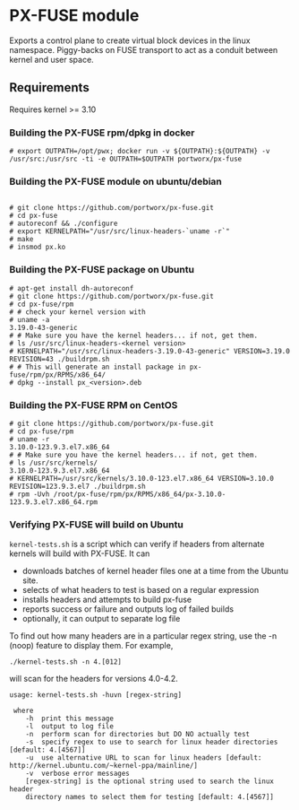 # PX-FUSE module
Exports a control plane to create virtual block devices in the linux namespace. Piggy-backs on FUSE transport to act as a conduit between kernel and user space. 

## Requirements
Requires kernel >= 3.10

### Building the PX-FUSE rpm/dpkg in docker

```
# export OUTPATH=/opt/pwx; docker run -v ${OUTPATH}:${OUTPATH} -v /usr/src:/usr/src -ti -e OUTPATH=$OUTPATH portworx/px-fuse
```

### Building the PX-FUSE module on ubuntu/debian

```

# git clone https://github.com/portworx/px-fuse.git
# cd px-fuse
# autoreconf && ./configure
# export KERNELPATH="/usr/src/linux-headers-`uname -r`"
# make 
# insmod px.ko

```

### Building the PX-FUSE package on Ubuntu
```
# apt-get install dh-autoreconf
# git clone https://github.com/portworx/px-fuse.git
# cd px-fuse/rpm
# # check your kernel version with 
# uname -a
3.19.0-43-generic
# # Make sure you have the kernel headers... if not, get them.
# ls /usr/src/linux-headers-<kernel version>
# KERNELPATH="/usr/src/linux-headers-3.19.0-43-generic" VERSION=3.19.0 REVISION=43 ./buildrpm.sh
# # This will generate an install package in px-fuse/rpm/px/RPMS/x86_64/
# dpkg --install px_<version>.deb
```

### Building the PX-FUSE RPM on CentOS
```
# git clone https://github.com/portworx/px-fuse.git
# cd px-fuse/rpm
# uname -r
3.10.0-123.9.3.el7.x86_64
# # Make sure you have the kernel headers... if not, get them.
# ls /usr/src/kernels/
3.10.0-123.9.3.el7.x86_64
# KERNELPATH=/usr/src/kernels/3.10.0-123.el7.x86_64 VERSION=3.10.0 REVISION=123.9.3.el7 ./buildrpm.sh
# rpm -Uvh /root/px-fuse/rpm/px/RPMS/x86_64/px-3.10.0-123.9.3.el7.x86_64.rpm
```

### Verifying PX-FUSE will build on Ubuntu

`kernel-tests.sh` is a script which can verify if headers from alternate kernels will build with PX-FUSE.  It can 

- downloads batches of kernel header files one at a time from the Ubuntu site.
- selects of what headers to test is based on a regular expression
- installs headers and attempts to build px-fuse
- reports success or failure and outputs log of failed builds
- optionally, it can output to separate log file

To find out how many headers are in a particular regex string, use the -n (noop) feature to display them.
For example,

    ./kernel-tests.sh -n 4.[012]

will scan for the headers for versions 4.0-4.2.

```
usage: kernel-tests.sh -huvn [regex-string]

 where
    -h  print this message
    -l  output to log file
    -n  perform scan for directories but DO NO actually test
    -s  specify regex to use to search for linux header directories [default: 4.[4567]]
    -u  use alternative URL to scan for linux headers [default: http://kernel.ubuntu.com/~kernel-ppa/mainline/]
    -v  verbose error messages
    [regex-string] is the optional string used to search the linux header 
    directory names to select them for testing [default: 4.[4567]]
```
